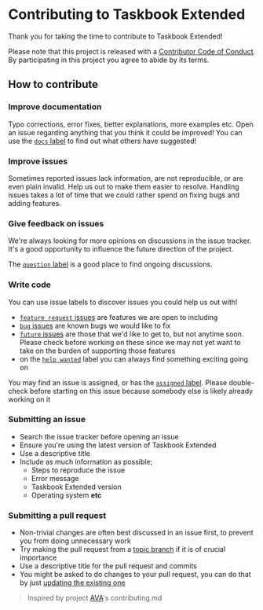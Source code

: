 # Contributing to Taskbook Extended

Thank you for taking the time to contribute to Taskbook Extended!

Please note that this project is released with a [Contributor Code of Conduct](code-of-conduct.md). By participating in this project you agree to abide by its terms.

## How to contribute

### Improve documentation

Typo corrections, error fixes, better explanations, more examples etc. Open an issue regarding anything that you think it could be improved! You can use the [`docs` label](https://github.com/johnstonjacob/taskbook-ext/labels/docs) to find out what others have suggested!

### Improve issues

Sometimes reported issues lack information, are not reproducible, or are even plain invalid. Help us out to make them easier to resolve. Handling issues takes a lot of time that we could rather spend on fixing bugs and adding features.

### Give feedback on issues

We're always looking for more opinions on discussions in the issue tracker. It's a good opportunity to influence the future direction of the project.

The [`question` label](https://github.com/johnstonjacob/taskbook-ext/labels/question) is a good place to find ongoing discussions.

### Write code

You can use issue labels to discover issues you could help us out with!

- [`feature request` issues](https://github.com/johnstonjacob/taskbook-ext/labels/feature%20request) are features we are open to including
- [`bug` issues](https://github.com/johnstonjacob/taskbook-ext/labels/bug) are known bugs we would like to fix
- [`future` issues](https://github.com/johnstonjacob/taskbook-ext/labels/future) are those that we'd like to get to, but not anytime soon. Please check before working on these since we may not yet want to take on the burden of supporting those features
- on the [`help wanted`](https://github.com/johnstonjacob/taskbook-ext/labels/help%20wanted) label you can always find something exciting going on

You may find an issue is assigned, or has the [`assigned` label](https://github.com/johnstonjacob/taskbook-ext/labels/assigned). Please double-check before starting on this issue because somebody else is likely already working on it

### Submitting an issue

- Search the issue tracker before opening an issue
- Ensure you're using the latest version of Taskbook Extended
- Use a descriptive title
- Include as much information as possible;
  - Steps to reproduce the issue
  - Error message
  - Taskbook Extended version
  - Operating system **etc**

### Submitting a pull request

- Non-trivial changes are often best discussed in an issue first, to prevent you from doing unnecessary work
- Try making the pull request from a [topic branch](https://github.com/dchelimsky/rspec/wiki/Topic-Branches) if it is of crucial importance
- Use a descriptive title for the pull request and commits
- You might be asked to do changes to your pull request, you can do that by just [updating the existing one](https://github.com/RichardLitt/docs/blob/master/amending-a-commit-guide.md)

> Inspired by project [AVA](https://github.com/avajs/ava/blob/master/contributing.md)'s contributing.md
